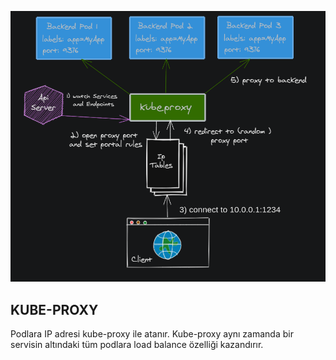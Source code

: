 ![KUBEPROXY](images/kubeproxy.png "KUBEPROXY")

## KUBE-PROXY

Podlara IP adresi kube-proxy ile atanır. Kube-proxy aynı zamanda bir servisin altındaki tüm podlara load balance özelliği kazandırır.
